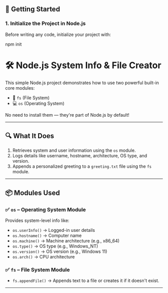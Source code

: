 ## 🚀 Getting Started

### 1. Initialize the Project in Node.js

Before writing any code, initialize your project with:


npm init
# 🛠️ Node.js System Info & File Creator

This simple Node.js project demonstrates how to use two powerful built-in core modules:

- 📁 `fs` (File System)
- 💻 `os` (Operating System)

No need to install them — they're part of Node.js by default!

---

## 🔍 What It Does

1. Retrieves system and user information using the `os` module.
2. Logs details like username, hostname, architecture, OS type, and version.
3. Appends a personalized greeting to a `greeting.txt` file using the `fs` module.

---

## 📦 Modules Used

### ✅ `os` – Operating System Module

Provides system-level info like:
- `os.userInfo()` → Logged-in user details
- `os.hostname()` → Computer name
- `os.machine()` → Machine architecture (e.g., x86_64)
- `os.type()` → OS type (e.g., Windows_NT)
- `os.version()` → OS version (e.g., Windows 11)
- `os.arch()` → CPU architecture

### ✅ `fs` – File System Module

- `fs.appendFile()` → Appends text to a file or creates it if it doesn't exist.

---

